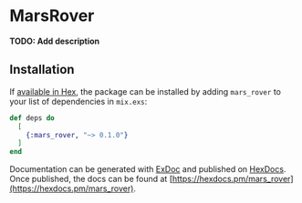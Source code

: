 # MarsRover

**TODO: Add description**

## Installation

If [available in Hex](https://hex.pm/docs/publish), the package can be installed
by adding `mars_rover` to your list of dependencies in `mix.exs`:

```elixir
def deps do
  [
    {:mars_rover, "~> 0.1.0"}
  ]
end
```

Documentation can be generated with [ExDoc](https://github.com/elixir-lang/ex_doc)
and published on [HexDocs](https://hexdocs.pm). Once published, the docs can
be found at [https://hexdocs.pm/mars_rover](https://hexdocs.pm/mars_rover).

